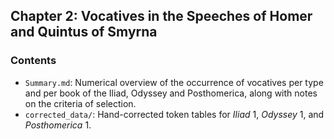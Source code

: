 ## Chapter 2: Vocatives in the Speeches of Homer and Quintus of Smyrna

### Contents

- `Summary.md`: Numerical overview of the occurrence of vocatives per type and per book of the Iliad, Odyssey and Posthomerica, along with notes on the criteria of selection.
- `corrected_data/`: Hand-corrected token tables for *Iliad* 1, *Odyssey* 1, and *Posthomerica* 1. 
